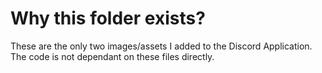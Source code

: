 # Why this folder exists?
These are the only two images/assets I added to the Discord Application. The code is not dependant on these files directly.
